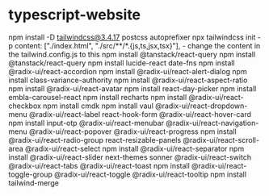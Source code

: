 # typescript-website
npm install -D tailwindcss@3.4.17 postcss autoprefixer
npx tailwindcss init -p
content: ["./index.html", "./src/**/*.{js,ts,jsx,tsx}"], - change the content in the tailwind.config.js to this
npm install @tanstack/react-query
npm install @tanstack/react-query
npm install lucide-react date-fns
npm install @radix-ui/react-accordion
npm install @radix-ui/react-alert-dialog 
npm install class-variance-authority
npm install @radix-ui/react-aspect-ratio
npm install @radix-ui/react-avatar
npm install react-day-picker
npm install embla-carousel-react
npm install recharts
npm install @radix-ui/react-checkbox
npm install cmdk
npm install vaul @radix-ui/react-dropdown-menu @radix-ui/react-label react-hook-form @radix-ui/react-hover-card
npm install input-otp @radix-ui/react-menubar @radix-ui/react-navigation-menu @radix-ui/react-popover @radix-ui/react-progress
npm install @radix-ui/react-radio-group react-resizable-panels @radix-ui/react-scroll-area @radix-ui/react-select
npm install @radix-ui/react-separator
npm install @radix-ui/react-slider next-themes sonner @radix-ui/react-switch @radix-ui/react-tabs @radix-ui/react-toast
npm install @radix-ui/react-toggle-group @radix-ui/react-toggle @radix-ui/react-tooltip 
npm install tailwind-merge
